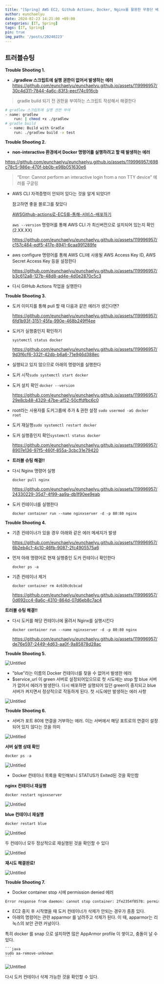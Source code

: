```yaml
---
title: "[Spring] AWS EC2, Github Actions, Docker, Nginx를 활용한 무중단 배포 시 에러"
author: eunchaelyu
date: 2024-02-23 14:21:00 +09:00
categories: [IT, Spring]
tags: [IT, Spring]
pin: true
img_path: '/posts/20240223'
---
```


    
## 트러블슈팅     

**Trouble Shooting 1.**

- **./gradlew 스크립트에 실행 권한이 없어서 발생하는 에러**
https://github.com/eunchaelyu/eunchaelyu.github.io/assets/119996957/30c4d311-7844-4a6c-83f3-eecf74c916cb

> gradle build 되기 전 권한을 부여하는 스크립트 작성해서 해결한다
> 

```bash
# gradlew 스크립트에 실행 권한 부여 
- name: gradlew 
	run: | chmod +x ./gradlew  
# gradle build
  - name: Build with Gradle
    run: ./gradlew build -x test
```

**Trouble Shooting 2.**

- **non-interactive 환경에서 Docker 명령어를 실행하려고 할 때 발생하는 에러**

https://github.com/eunchaelyu/eunchaelyu.github.io/assets/119996957/698c78c5-986e-470f-bb0b-e98b051630e6

> “Error: Cannot perform an interactive login from a non TTY device” 에러를 구글링
> 
- AWS CLI 자격증명이 안되어 있다는 것을 알게 되었다!!
    
    참고하면 좋을 블로그를 찾았다
    
    [AWSGithub-actions로-ECS를-통해-서비스-배포하기](https://japing.tistory.com/entry/AWSGithub-actions%EB%A1%9C-ECS%EB%A5%BC-%ED%86%B5%ED%95%B4-%EC%84%9C%EB%B9%84%EC%8A%A4-%EB%B0%B0%ED%8F%AC%ED%95%98%EA%B8%B0)
    
    `aws --version` 명령어를 통해 AWS CLI 가 최신버전으로 설치되어 있는지 확인 (2.XX.XX)
    
    https://github.com/eunchaelyu/eunchaelyu.github.io/assets/119996957/c157c484-edf5-417e-8941-6caa991289fe
    
- aws configure 명령어를 통해 AWS CLI에 사용될 AWS Access Key ID, AWS Secret Access Key 등을 설정한다
    
    https://github.com/eunchaelyu/eunchaelyu.github.io/assets/119996957/b3c612a8-127b-48d8-ad4e-4d0e2870c5c3
    
- 다시 GitHub Actions 작업을 실행한다

**Trouble Shooting 3.**

- 도커 이미지를 통해 pull 할 때 다음과 같은 에러가 생긴다면?
    
    https://github.com/eunchaelyu/eunchaelyu.github.io/assets/119996957/6fd1b93f-3151-45fa-990e-468b249ff4ee
    
- 도커가 실행중인지 확인하기
    
    `systemctl status docker`
    
    https://github.com/eunchaelyu/eunchaelyu.github.io/assets/119996957/9d3f6cf6-332f-42db-b6a6-71e946d388ec
    
- 실행되고 있지 않으므로 아래의 명령어를 실행한다
- 도커 시작`sudo systemctl start docker`
- 도커 설치 확인 `docker --version`
    
    https://github.com/eunchaelyu/eunchaelyu.github.io/assets/119996957/29e8cb48-4329-47be-af52-50cffdfbc6c0
    
- root라는 사용자를 도커그룹에 추가 & 권한 설정 `sudo usermod -aG docker root`
- 도커 재실행`sudo systemctl restart docker`
- 도커 실행중인지 확인`systemctl status docker`
    
    https://github.com/eunchaelyu/eunchaelyu.github.io/assets/119996957/8907e136-97f5-460f-855a-3cbc31e79420
    
- **트러블 슈팅 해결!!**
- 다시 Nginx 명령어 실행
    
    `docker pull nginx`
    
    https://github.com/eunchaelyu/eunchaelyu.github.io/assets/119996957/24330229-35d7-4f99-aa9a-db1f90ee9eab
    
- 도커 컨테이너를 실행한다
    
    `docker container run --name nginxserver -d -p 80:80 nginx`
    

**Trouble Shooting 4.**

- 기존 컨테이너가 있을 경우 아래와 같은 에러 메세지가 발생
    
    https://github.com/eunchaelyu/eunchaelyu.github.io/assets/119996957/6b2eb4c1-4c10-46fb-9087-2fc4905575a6
    
- 먼저 아래 명령어로 현재 실행중인 도커 컨테이너 확인한다
    
    `docker ps -a`
    
- 기존 컨테이너 제거
    
    `docker container rm 4c630c0cbcad`
    
    https://github.com/eunchaelyu/eunchaelyu.github.io/assets/119996957/0d692cc4-8a6c-4310-864d-07d6eb8c7ac4
    

**트러블 슈팅 해결!!**

- 다시 도커를 해당 컨테이너에 올려서 Nginx를 실행시킨다
    
    `docker container run --name nginxserver -d -p 80:80 nginx`
    
    https://github.com/eunchaelyu/eunchaelyu.github.io/assets/119996957/de76e597-2449-4d63-aa0f-9a85878d28ac
    

**Trouble Shooting 5.**

![Untitled](https://prod-files-secure.s3.us-west-2.amazonaws.com/f22e68c3-a5be-45b4-b580-7c7afbd72b50/c0f55d17-a5bc-47fb-b573-6d79fac923f8/Untitled.png)

- "blue"라는 이름의 Docker 컨테이너를 찾을 수 없어서 발생한 에러
- $service_url 이 green 서버로 설정되어있으므로 첫 시도에는 stop 할 blue 서버가 없어서 에러가 발생한다. 다시 배포하면 실행되어 있던 green이 중지되고 blue 서버가 켜지면서 정상적으로 작동하게 된다. 첫 시도에만 발생하는 에러 사항

![Untitled](https://prod-files-secure.s3.us-west-2.amazonaws.com/f22e68c3-a5be-45b4-b580-7c7afbd72b50/f3d4362b-4895-43f0-bf9d-5644ad3dda5d/Untitled.png)

**Trouble Shooting 6.**

- 서버가 포트 80에 연결을 거부하는 에러. 이는 서버에서 해당 포트로의 연결이 설정되어 있지 않다는 것을 의미

![Untitled](https://prod-files-secure.s3.us-west-2.amazonaws.com/f22e68c3-a5be-45b4-b580-7c7afbd72b50/e17c062c-38ac-4162-89f6-d0dfc11b4087/Untitled.png)

**서버 실행 상태 확인**

```java
docker ps -a
```

![Untitled](https://prod-files-secure.s3.us-west-2.amazonaws.com/f22e68c3-a5be-45b4-b580-7c7afbd72b50/62669491-d51a-49f6-9485-c1df38f30390/Untitled.png)

- Docker 컨테이너 목록을 확인해보니 STATUS가 Exited된 것을 확인함

**nginx 컨테이너 재실행** 

```java
docker restart nginxserver
```

![Untitled](https://prod-files-secure.s3.us-west-2.amazonaws.com/f22e68c3-a5be-45b4-b580-7c7afbd72b50/6d2f6e2c-0dcb-4d03-a0e6-5d68edf7a31f/Untitled.png)

**blue 컨테이너 재실행**

```java
docker restart blue
```

![Untitled](https://prod-files-secure.s3.us-west-2.amazonaws.com/f22e68c3-a5be-45b4-b580-7c7afbd72b50/083ade50-be20-4e9d-aa0e-3dd2771ae515/Untitled.png)

두 컨테이너 모두 정상적으로 재실행된 것을 확인할 수 있다

![Untitled](https://prod-files-secure.s3.us-west-2.amazonaws.com/f22e68c3-a5be-45b4-b580-7c7afbd72b50/cb9a2ff5-6221-4ee6-815d-b8ba96deeff6/Untitled.png)

**재시도 해결완료!**

![Untitled](https://prod-files-secure.s3.us-west-2.amazonaws.com/f22e68c3-a5be-45b4-b580-7c7afbd72b50/f1ef3c6e-7598-490d-8f46-37707a6a972a/Untitled.png)

**Trouble Shooting 7.**

- Docker container stop 시에 permission denied 에러

```bash
Error response from daemon: cannot stop container: 2fe2354f8578: permission denied
```

- EC2 중지 후 시작했을 때 도커 컨테이너가 삭제가 안되는 경우가 종종 있다.
- 아래의 명령어는 관련 apparmor 를 날려주고 삭제가 된다.
이 때, apparmor는 리눅스의 보안 관련 커널이다.

특히 docker 를 snap 으로 설치하면 많은 AppArmor profile 이 쌓이고, 충돌이 날 수 있다.
    
    ```java
    sudo aa-remove-unknown
    ```
    

![Untitled](https://prod-files-secure.s3.us-west-2.amazonaws.com/f22e68c3-a5be-45b4-b580-7c7afbd72b50/4fe2fbea-fe01-43a1-8ec5-d419aa4082b4/Untitled.png)

다시 도커 컨테이너 삭제 가능한 것을 확인할 수 있다.
